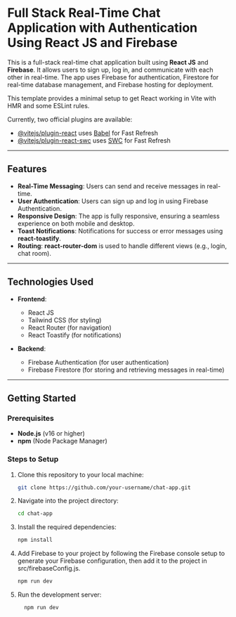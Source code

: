 # Full Stack Real-Time Chat Application with Authentication Using React JS and Firebase

This is a full-stack real-time chat application built using **React JS** and **Firebase**. It allows users to sign up, log in, and communicate with each other in real-time. The app uses Firebase for authentication, Firestore for real-time database management, and Firebase hosting for deployment.

This template provides a minimal setup to get React working in Vite with HMR and some ESLint rules.

Currently, two official plugins are available:

- [@vitejs/plugin-react](https://github.com/vitejs/vite-plugin-react/blob/main/packages/plugin-react/README.md) uses [Babel](https://babeljs.io/) for Fast Refresh
- [@vitejs/plugin-react-swc](https://github.com/vitejs/vite-plugin-react-swc) uses [SWC](https://swc.rs/) for Fast Refresh

---

## **Features**

- **Real-Time Messaging**: Users can send and receive messages in real-time.
- **User Authentication**: Users can sign up and log in using Firebase Authentication.
- **Responsive Design**: The app is fully responsive, ensuring a seamless experience on both mobile and desktop.
- **Toast Notifications**: Notifications for success or error messages using **react-toastify**.
- **Routing**: **react-router-dom** is used to handle different views (e.g., login, chat room).

---

## **Technologies Used**

- **Frontend**: 
  - React JS
  - Tailwind CSS (for styling)
  - React Router (for navigation)
  - React Toastify (for notifications)

- **Backend**:
  - Firebase Authentication (for user authentication)
  - Firebase Firestore (for storing and retrieving messages in real-time)

---

## **Getting Started**

### **Prerequisites**

- **Node.js** (v16 or higher)
- **npm** (Node Package Manager)

### **Steps to Setup**

1. Clone this repository to your local machine:
   ```bash
   git clone https://github.com/your-username/chat-app.git
2. Navigate into the project directory:
   ```bash
   cd chat-app
3. Install the required dependencies:
   ```bash
   npm install
4. Add Firebase to your project by following the Firebase console setup to generate your Firebase configuration, then add it to the project in src/firebaseConfig.js.
    ```bash
    npm run dev
5. Run the development server:
   ```bash
     npm run dev


